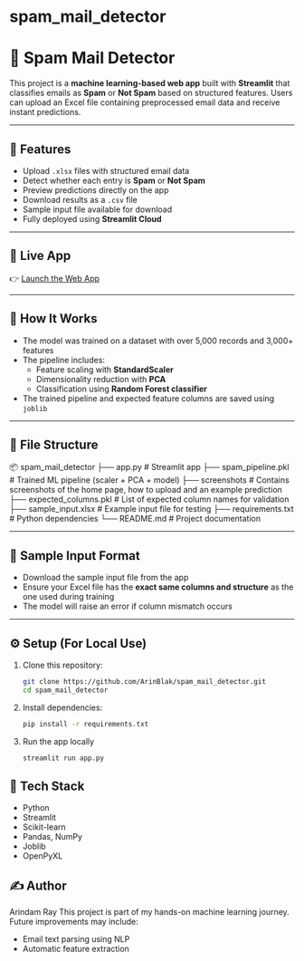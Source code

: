 # spam_mail_detector
# 📧 Spam Mail Detector

This project is a **machine learning-based web app** built with **Streamlit** that classifies emails as **Spam** or **Not Spam** based on structured features. Users can upload an Excel file containing preprocessed email data and receive instant predictions.

---

## 🚀 Features

- Upload `.xlsx` files with structured email data
- Detect whether each entry is **Spam** or **Not Spam**
- Preview predictions directly on the app
- Download results as a `.csv` file
- Sample input file available for download
- Fully deployed using **Streamlit Cloud**

---

## 🔗 Live App

👉 [Launch the Web App](https://spammaildetector-cd6ejgyuukzvazbb8trawd.streamlit.app/)  

---

## 🧠 How It Works

- The model was trained on a dataset with over 5,000 records and 3,000+ features
- The pipeline includes:
  - Feature scaling with **StandardScaler**
  - Dimensionality reduction with **PCA**
  - Classification using **Random Forest classifier**
- The trained pipeline and expected feature columns are saved using `joblib`

---

## 📁 File Structure

📦 spam_mail_detector
├── app.py # Streamlit app
├── spam_pipeline.pkl # Trained ML pipeline (scaler + PCA + model)
├── screenshots # Contains screenshots of the home page, how to upload and an example prediction
├── expected_columns.pkl # List of expected column names for validation
├── sample_input.xlsx # Example input file for testing
├── requirements.txt # Python dependencies
└── README.md # Project documentation


---

## 🧪 Sample Input Format

- Download the sample input file from the app
- Ensure your Excel file has the **exact same columns and structure** as the one used during training
- The model will raise an error if column mismatch occurs

---

## ⚙️ Setup (For Local Use)

1. Clone this repository:

   ```bash
   git clone https://github.com/ArinBlak/spam_mail_detector.git
   cd spam_mail_detector

2. Install dependencies:

   ```bash
   pip install -r requirements.txt
   

3. Run the app locally

   ```bash
   streamlit run app.py

## 📌 Tech Stack
-  Python
-  Streamlit
-  Scikit-learn
-  Pandas, NumPy
-  Joblib
-  OpenPyXL

## ✍️ Author
Arindam Ray
This project is part of my hands-on machine learning journey. Future improvements may include:
-  Email text parsing using NLP
-  Automatic feature extraction
